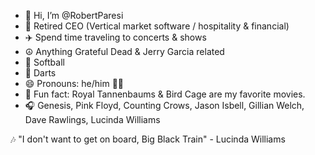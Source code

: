 - 👋 Hi, I’m @RobertParesi
- 🤔 Retired CEO (Vertical market software / hospitality & financial)
- ✈️ Spend time traveling to concerts & shows
- ☮️ Anything Grateful Dead & Jerry Garcia related
- 🥎 Softball
- 🎯 Darts
- 😄 Pronouns: he/him 🏳️‍🌈
- 🎥 Fun fact: Royal Tannenbaums & Bird Cage are my favorite movies. 
- 🎧 Genesis, Pink Floyd, Counting Crows, Jason Isbell, Gillian Welch, Dave Rawlings, Lucinda Williams


🎶 "I don't want to get on board, Big Black Train" - Lucinda Williams

